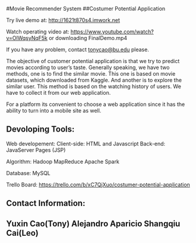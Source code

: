 #Movie Recommender System
##Costumer Potential Application

Try live demo at: http://1621t870s4.imwork.net

Watch operating video at: https://www.youtube.com/watch?v=OlWqsyNqF5k or downloading FinalDemo.mp4

If you have any problem, contact tonycao@bu.edu please.

The objective of customer potential application is that we try to predict movies according to user’s taste. Generally speaking, we have two methods, one is to find the similar movie. This one is based on movie datasets,  which downloaded from Kaggle. And another is to explore the similar user. This method is based on the watching history of users. We have to collect it from our web application.

For a platform its convenient to choose a web application since it has the ability to turn into a mobile site as well.

Devoloping Tools:
-------------------
Web developement:
Client-side: HTML and Javascript
Back-end: JavaServer Pages (JSP)

Algorithm:
Hadoop MapReduce 
Apache Spark

Database:
MySQL

Trello Board:
https://trello.com/b/xC7QjXuo/costumer-potential-application

Contact Information:
-------------------
Yuxin Cao(Tony)
Alejandro Aparicio
Shangqiu Cai(Leo)
-------------------



